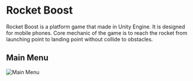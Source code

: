 # Rocket Boost
Rocket Boost is a platform game that made in Unity Engine. It is designed for mobile phones. Core mechanic of the game is to reach the rocket from launching point to landing point without collide to obstacles.

## Main Menu
![Main Menu](https://user-images.githubusercontent.com/45393463/197621480-3590ea70-610b-4c6f-836c-c9aefb3a1128.png)

